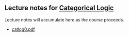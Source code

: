 ## Lecture notes for [Categorical Logic](/catlog/)

Lecture notes will accumulate here as the course proceeds.

- [catlog0.pdf](catlog0.pdf)
<!--
- [catlog1.pdf](catlog1.pdf)
- [catlog2.pdf](catlog2.pdf)
- [catlog3.pdf](catlog3.pdf)
-->

